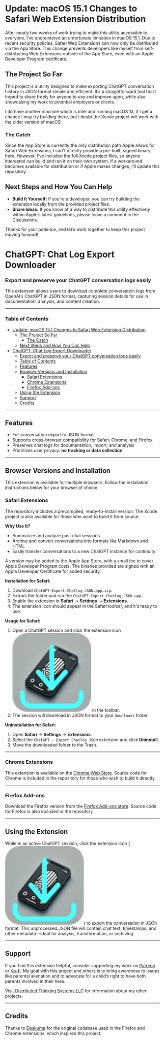 # Update: macOS 15.1 Changes to Safari Web Extension Distribution

After nearly two weeks of work trying to make this utility accessible to everyone, I’ve encountered an unfortunate limitation in macOS 15.1. Due to recent security policies, Safari Web Extensions can now only be distributed via the App Store. This change prevents developers like myself from self-distributing Web Extensions outside of the App Store, even with an Apple Developer Program certificate.

## The Project So Far

This project is a utility designed to make exporting ChatGPT conversation history in JSON format simple and efficient. It’s a straightforward tool that I hoped to share freely for anyone to use and improve upon, while also showcasing my work to potential employers or clients.

I do have another machine which is Intel and running macOS 13, if I get a chance I may try building there, but I doubt the Xcode project will work with the older version of macOS.

### The Catch

Since the App Store is currently the only distribution path Apple allows for Safari Web Extensions, I can't directly provide a pre-built, signed binary here. However, I’ve included the full Xcode project files, so anyone interested can build and run it on their own system. If a workaround becomes available for distribution or if Apple makes changes, I’ll update this repository.

## Next Steps and How You Can Help

- **Build It Yourself:** If you’re a developer, you can try building the extension locally from the provided project files.
- **Share Ideas:** If you know of a way to distribute this utility effectively within Apple’s latest guidelines, please leave a comment in the Discussions.
  
Thanks for your patience, and let’s work together to keep this project moving forward!

# ChatGPT: Chat Log Export Downloader

### Export and preserve your ChatGPT conversation logs easily

This extension allows users to download complete conversation logs from OpenAI’s ChatGPT in JSON format, capturing session details for use in documentation, analysis, and content creation.

---

### Table of Contents

- [Update: macOS 15.1 Changes to Safari Web Extension Distribution](#update-macos-151-changes-to-safari-web-extension-distribution)
  - [The Project So Far](#the-project-so-far)
    - [The Catch](#the-catch)
  - [Next Steps and How You Can Help](#next-steps-and-how-you-can-help)
- [ChatGPT: Chat Log Export Downloader](#chatgpt-chat-log-export-downloader)
    - [Export and preserve your ChatGPT conversation logs easily](#export-and-preserve-your-chatgpt-conversation-logs-easily)
    - [Table of Contents](#table-of-contents)
  - [Features](#features)
  - [Browser Versions and Installation](#browser-versions-and-installation)
    - [Safari Extensions](#safari-extensions)
    - [Chrome Extensions](#chrome-extensions)
    - [Firefox Add-ons](#firefox-add-ons)
  - [Using the Extension](#using-the-extension)
  - [Support](#support)
  - [Credits](#credits)

---

## Features

- Full conversation export to JSON format
- Supports cross-browser compatibility for Safari, Chrome, and Firefox
- Preserves chat logs for documentation, import, and analysis
- Prioritizes user privacy: **no tracking or data collection**

---

## Browser Versions and Installation

This extension is available for multiple browsers. Follow the installation instructions below for your browser of choice.

### Safari Extensions

The repository includes a precompiled, ready-to-install version. The Xcode project is also available for those who want to build it from source.

**Why Use It?**

- Summarize and analyze past chat sessions
- Archive and convert conversations into formats like Markdown and HTML
- Easily transfer conversations to a new ChatGPT instance for continuity

A version may be added to the Apple App Store, with a small fee to cover Apple Developer Program costs. The binaries provided are signed with an Apple Developer Certificate for added security.

**Installation for Safari:**

1. Download `ChatGPT-Export-Chatlog-JSON.app.zip`.
2. Extract the folder and run the `ChatGPT-Export-Chatlog-JSON.app`.
3. Enable the extension in **Safari** -> **Settings** -> **Extensions**.
4. The extension icon should appear in the Safari toolbar, and it's ready to use.

**Usage for Safari:**

1. Open a ChatGPT session and click the extension icon ![download icon](./icons/download-icon.svg) in the toolbar.
2. The session will download in JSON format to your `Downloads` folder.

**Uninstallation for Safari:**

1. Open **Safari** -> **Settings** -> **Extensions**.
2. Select the `ChatGPT - Export Chatlog JSON` extension and click **Uninstall**.
3. Move the downloaded folder to the Trash.

---

### Chrome Extensions

This extension is available on the [Chrome Web Store](https://chrome.google.com/webstore/detail/chatgpt-chat-log-export/). Source code for Chrome is included in the repository for those who wish to build it directly.

---

### Firefox Add-ons

Download the Firefox version from the [Firefox Add-ons store](https://addons.mozilla.org/ja/firefox/addon/chatgpt-chat-log-export/). Source code for Firefox is also included in the repository.

---

## Using the Extension

While in an active ChatGPT session, click the extension icon (![download icon](./icons/download-icon.svg)) to export the conversation in JSON format. This unprocessed JSON file will contain chat text, timestamps, and other metadata—ideal for analysis, transformation, or archiving.

---

## Support

If you find this extension helpful, consider supporting my work on [Patreon](https://patreon.com/unixwzrd) or [Ko-fi](https://ko-fi.com/unixwzrd). My goal with this project and others is to bring awareness to issues like parental alienation and to advocate for a child’s right to have both parents involved in their lives.

Visit [Distributed Thinking Systems LLC](https://unixwzrd.ai/) for information about my other projects.

---

## Credits

Thanks to [Deskuma](https://github.com/Deskuma) for the original codebase used in the Firefox and Chrome extensions, which inspired this project.